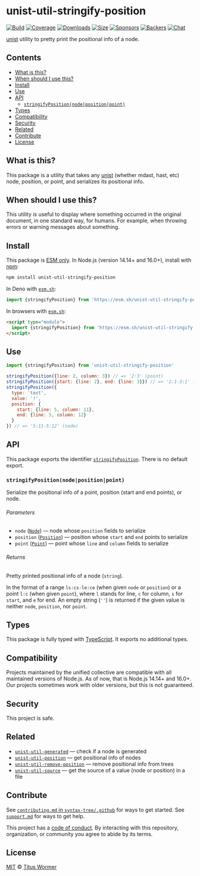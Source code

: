 # unist-util-stringify-position

[![Build][build-badge]][build]
[![Coverage][coverage-badge]][coverage]
[![Downloads][downloads-badge]][downloads]
[![Size][size-badge]][size]
[![Sponsors][sponsors-badge]][collective]
[![Backers][backers-badge]][collective]
[![Chat][chat-badge]][chat]

[unist][] utility to pretty print the positional info of a node.

## Contents

*   [What is this?](readme.md##what-is-this)
*   [When should I use this?](readme.md##when-should-i-use-this)
*   [Install](readme.md##install)
*   [Use](readme.md##use)
*   [API](readme.md##api)
    *   [`stringifyPosition(node|position|point)`](#stringifypositionnodepositionpoint)
*   [Types](readme.md##types)
*   [Compatibility](readme.md##compatibility)
*   [Security](readme.md##security)
*   [Related](readme.md##related)
*   [Contribute](readme.md##contribute)
*   [License](readme.md##license)

## What is this?

This package is a utility that takes any [unist][] (whether mdast, hast, etc)
node, position, or point, and serializes its positional info.

## When should I use this?

This utility is useful to display where something occurred in the original
document, in one standard way, for humans.
For example, when throwing errors or warning messages about something.

## Install

This package is [ESM only][esm].
In Node.js (version 14.14+ and 16.0+), install with [npm][]:

```sh
npm install unist-util-stringify-position
```

In Deno with [`esm.sh`][esmsh]:

```js
import {stringifyPosition} from 'https://esm.sh/unist-util-stringify-position@3'
```

In browsers with [`esm.sh`][esmsh]:

```html
<script type="module">
  import {stringifyPosition} from 'https://esm.sh/unist-util-stringify-position@3?bundle'
</script>
```

## Use

```js
import {stringifyPosition} from 'unist-util-stringify-position'

stringifyPosition({line: 2, column: 3}) // => '2:3' (point)
stringifyPosition({start: {line: 2}, end: {line: 3}}) // => '2:1-3:1' (position)
stringifyPosition({
  type: 'text',
  value: '!',
  position: {
    start: {line: 5, column: 11},
    end: {line: 5, column: 12}
  }
}) // => '5:11-5:12' (node)
```

## API

This package exports the identifier [`stringifyPosition`][stringifyposition].
There is no default export.

### `stringifyPosition(node|position|point)`

Serialize the positional info of a point, position (start and end points), or
node.

###### Parameters

*   `node` ([`Node`][node])
    — node whose `position` fields to serialize
*   `position` ([`Position`][position])
    — position whose `start` and `end` points to serialize
*   `point` ([`Point`][point])
    — point whose `line` and `column` fields to serialize

###### Returns

Pretty printed positional info of a node (`string`).

In the format of a range `ls:cs-le:ce` (when given `node` or `position`) or a
point `l:c` (when given `point`), where `l` stands for line, `c` for column, `s`
for `start`, and `e` for end.
An empty string (`''`) is returned if the given value is neither `node`,
`position`, nor `point`.

## Types

This package is fully typed with [TypeScript][].
It exports no additional types.

## Compatibility

Projects maintained by the unified collective are compatible with all maintained
versions of Node.js.
As of now, that is Node.js 14.14+ and 16.0+.
Our projects sometimes work with older versions, but this is not guaranteed.

## Security

This project is safe.

## Related

*   [`unist-util-generated`](https://github.com/syntax-tree/unist-util-generated)
    — check if a node is generated
*   [`unist-util-position`](https://github.com/syntax-tree/unist-util-position)
    — get positional info of nodes
*   [`unist-util-remove-position`](https://github.com/syntax-tree/unist-util-remove-position)
    — remove positional info from trees
*   [`unist-util-source`](https://github.com/syntax-tree/unist-util-source)
    — get the source of a value (node or position) in a file

## Contribute

See [`contributing.md` in `syntax-tree/.github`][contributing] for ways to get
started.
See [`support.md`][support] for ways to get help.

This project has a [code of conduct][coc].
By interacting with this repository, organization, or community you agree to
abide by its terms.

## License

[MIT][license] © [Titus Wormer][author]

<!-- Definition -->

[build-badge]: https://github.com/syntax-tree/unist-util-stringify-position/workflows/main/badge.svg

[build]: https://github.com/syntax-tree/unist-util-stringify-position/actions

[coverage-badge]: https://img.shields.io/codecov/c/github/syntax-tree/unist-util-stringify-position.svg

[coverage]: https://codecov.io/github/syntax-tree/unist-util-stringify-position

[downloads-badge]: https://img.shields.io/npm/dm/unist-util-stringify-position.svg

[downloads]: https://www.npmjs.com/package/unist-util-stringify-position

[size-badge]: https://img.shields.io/bundlephobia/minzip/unist-util-stringify-position.svg

[size]: https://bundlephobia.com/result?p=unist-util-stringify-position

[sponsors-badge]: https://opencollective.com/unified/sponsors/badge.svg

[backers-badge]: https://opencollective.com/unified/backers/badge.svg

[collective]: https://opencollective.com/unified

[chat-badge]: https://img.shields.io/badge/chat-discussions-success.svg

[chat]: https://github.com/syntax-tree/unist/discussions

[npm]: https://docs.npmjs.com/cli/install

[license]: license

[author]: https://wooorm.com

[esm]: https://gist.github.com/sindresorhus/a39789f98801d908bbc7ff3ecc99d99c

[esmsh]: https://esm.sh

[typescript]: https://www.typescriptlang.org

[contributing]: https://github.com/syntax-tree/.github/blob/HEAD/contributing.md

[support]: https://github.com/syntax-tree/.github/blob/HEAD/support.md

[coc]: https://github.com/syntax-tree/.github/blob/HEAD/code-of-conduct.md

[unist]: https://github.com/syntax-tree/unist

[node]: https://github.com/syntax-tree/unist#node

[position]: https://github.com/syntax-tree/unist#position

[point]: https://github.com/syntax-tree/unist#point

[stringifyposition]: #stringifypositionnodepositionpoint
